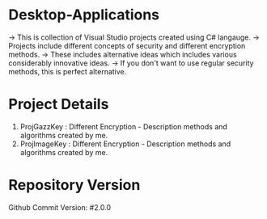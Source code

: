 # Desktop-Applications
-> This is collection of Visual Studio projects created using C# langauge.
-> Projects include different concepts of security and different encryption methods. 
-> These includes alternative ideas which includes various considerably innovative ideas.
-> If you don't want to use regular security methods, this is perfect alternative.

# Project Details

1. ProjGazzKey : Different Encryption - Description methods and algorithms created by me.
2. ProjImageKey : Different Encryption - Description methods and algorithms created by me.

# Repository Version

Github Commit Version: #2.0.0
